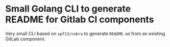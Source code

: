 # Small Golang CLI to generate README for Gitlab CI components

Very small CLI based on `spf13/cobra` to generate `README.md` from an existing GitLab component.
